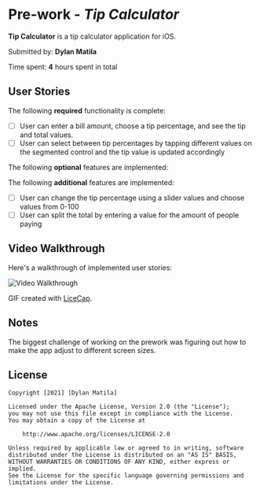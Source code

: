 # Pre-work - *Tip Calculator*

**Tip Calculator** is a tip calculator application for iOS.

Submitted by: **Dylan Matila**

Time spent: **4** hours spent in total

## User Stories

The following **required** functionality is complete:

* [ ] User can enter a bill amount, choose a tip percentage, and see the tip and total values.
* [ ] User can select between tip percentages by tapping different values on the segmented control and the tip value is updated accordingly

The following **optional** features are implemented:


The following **additional** features are implemented:

- [ ] User can change the tip percentage using a slider values and choose values from 0-100
- [ ] User can split the total by entering a value for the amount of people paying

## Video Walkthrough

Here's a walkthrough of implemented user stories:

<img src='http://g.recordit.co/rkTaSN5Oe4.gif' title='Video Walkthrough' width='' alt='Video Walkthrough' />

GIF created with [LiceCap](http://www.cockos.com/licecap/).

## Notes

The biggest challenge of working on the prework was figuring out how to make the app adjust to different screen sizes.

## License

    Copyright [2021] [Dylan Matila]

    Licensed under the Apache License, Version 2.0 (the "License");
    you may not use this file except in compliance with the License.
    You may obtain a copy of the License at

        http://www.apache.org/licenses/LICENSE-2.0

    Unless required by applicable law or agreed to in writing, software
    distributed under the License is distributed on an "AS IS" BASIS,
    WITHOUT WARRANTIES OR CONDITIONS OF ANY KIND, either express or implied.
    See the License for the specific language governing permissions and
    limitations under the License.
